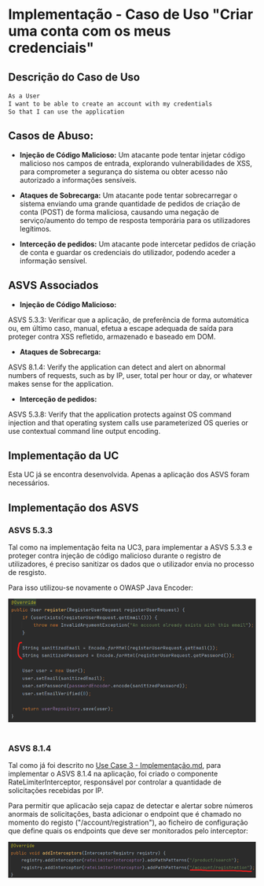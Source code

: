 # Implementação - Caso de Uso "Criar uma conta com os meus credenciais"

## Descrição do Caso de Uso

```
As a User
I want to be able to create an account with my credentials
So that I can use the application
```

## Casos de Abuso:

- **Injeção de Código Malicioso:** Um atacante pode tentar injetar código malicioso nos campos de entrada, explorando 
vulnerabilidades de XSS, para comprometer a segurança do sistema ou obter acesso não autorizado a informações sensíveis.

- **Ataques de Sobrecarga:** Um atacante pode tentar sobrecarregar o sistema enviando uma grande quantidade de pedidos 
de criação de conta (POST) de forma maliciosa, causando uma negação de serviço/aumento do tempo de resposta temporária 
para os utilizadores legítimos.

- **Interceção de pedidos:** Um atacante pode intercetar pedidos de criação de conta e guardar os credenciais do utilizador,
podendo aceder a informação sensível.

## ASVS Associados

- **Injeção de Código Malicioso:**

ASVS 5.3.3: Verificar que a aplicação, de preferência de forma automática ou, em último caso, manual, efetua a escape adequada de saída para proteger contra XSS refletido, armazenado e baseado em DOM.

- **Ataques de Sobrecarga:**

ASVS 8.1.4: Verify the application can detect and alert on abnormal numbers of requests, such as by IP, user, total per hour or day, or whatever makes sense for the application.

- **Interceção de pedidos:**

ASVS 5.3.8: Verify that the application protects against OS command injection and that operating system calls use parameterized OS queries or use contextual command line output encoding.

## Implementação da UC

Esta UC já se encontra desenvolvida. Apenas a aplicação dos ASVS foram necessários.

## Implementação dos ASVS

### ASVS 5.3.3

Tal como na implementação feita na UC3, para implementar a ASVS 5.3.3 e proteger contra injeção de código malicioso durante o registro de utilizadores, 
é preciso sanitizar os dados que o utilizador envia no processo de resgisto.

Para isso utilizou-se novamente o OWASP Java Encoder:

![ecoder.png](img%2Fecoder.png)
</br>
</br>

### ASVS 8.1.4

Tal como já foi descrito no [Use Case 3 - Implementação.md](..%2FUse%20Case%203%2FUse%20Case%203%20-%20Implementa%E7%E3o.md),
para implementar o ASVS 8.1.4 na aplicação, foi criado o componente RateLimiterInterceptor, responsável por controlar a quantidade de solicitações recebidas por IP. 

Para permitir que aplicacão seja capaz de detectar e alertar sobre números anormais de solicitações, basta
adicionar o endpoint que é chamado no momento do registo ("/account/registration"), ao ficheiro de configuração
que define quais os endpoints que deve ser monitorados pelo interceptor:

![interceptor.png](img%2Finterceptor.png)